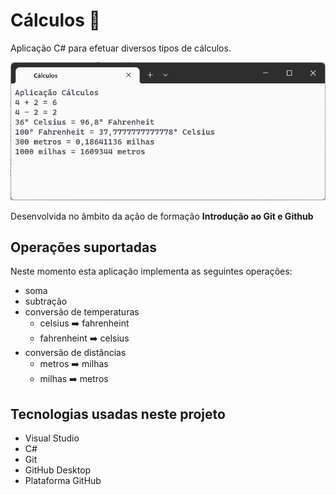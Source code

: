 # Cálculos :1234:

 Aplicação C# para efetuar diversos tipos de cálculos.
 
 ![Aplicação Cálculos](aplicacao-calculos.png)
 
 Desenvolvida no âmbito da ação de formação **Introdução ao Git e Github**
 
 ## Operações suportadas
 
 Neste momento esta aplicação implementa as seguintes operações:
 
 - soma
 - subtração
 - conversão de temperaturas
	- celsius :arrow_right: fahrenheint
	- fahrenheint :arrow_right: celsius  
- conversão de distâncias
	- metros :arrow_right: milhas
	- milhas :arrow_right: metros

## Tecnologias usadas neste projeto

- Visual Studio
- C#
- Git
- GitHub Desktop
- Plataforma GitHub